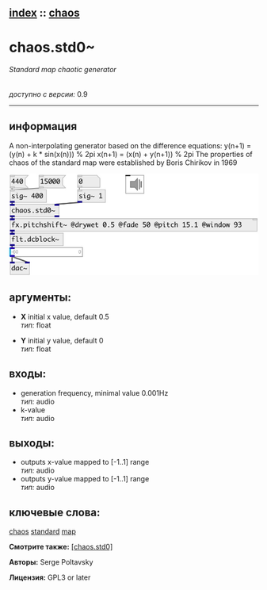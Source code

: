 [index](index.html) :: [chaos](category_chaos.html)
---

# chaos.std0~

###### Standard map chaotic generator

*доступно с версии:* 0.9

---


## информация
A non-interpolating generator based on the difference equations: y(n+1) = (y(n) + k * sin(x(n))) % 2pi x(n+1) = (x(n) + y(n+1)) % 2pi The properties of chaos of the standard map were established by Boris Chirikov in 1969


[![example](../examples/img/chaos.std0~.jpg)](../examples/pd/chaos.std0~.pd)



## аргументы:

* **X**
initial x value, default 0.5<br>
_тип:_ float<br>

* **Y**
initial y value, default 0<br>
_тип:_ float<br>







## входы:

* generation frequency, minimal value 0.001Hz<br>
_тип:_ audio
* k-value<br>
_тип:_ audio



## выходы:

* outputs x-value mapped to [-1..1] range<br>
_тип:_ audio
* outputs y-value mapped to [-1..1] range<br>
_тип:_ audio



## ключевые слова:

[chaos](keywords/chaos.html)
[standard](keywords/standard.html)
[map](keywords/map.html)



**Смотрите также:**
[\[chaos.std0\]](chaos.std0.html)




**Авторы:** Serge Poltavsky




**Лицензия:** GPL3 or later





